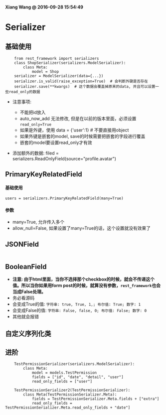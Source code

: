 #### Xiang Wang @ 2016-09-28 15:54:49


# Serializer

## 基础使用

```
    from rest_framework import serializers
    class ShopSerializer(serializers.ModelSerializer):
        class Meta:
            model = Shop
    serializer = ModelSerializer(data={...})
    serializer.is_valid(raise_exception=True)  # 会判断外键是否存在
    serializer.save(**kwargs)  # 这个数据会覆盖掉原来的data, 并且可以设置一些read_only的数据
```

* 注意事项:
    * 不能把id放入
    * auto\_now\_add 无法修改, 但是在以前的版本里面，必须设置`read_only=True`
    * 如果是外键，使用 data = {'user':1}  # 不要直接用object
    * 如果外键是嵌套的model, save的时候需要把嵌套的字段进行覆盖
    * 嵌套的model要设置read\_only才有效


* 添加额外的数据: filed = serializers.ReadOnlyField(source="profile.avatar")


## PrimaryKeyRelatedField

#### 基础使用
    users = serializers.PrimaryKeyRelatedField(many=True)

#### 参数
* many=True, 允许传入多个
* allow_null=False, 如果设置了many=True的话，这个设置就没有效果了


## JSONField
```
```

## BooleanField
* **注意: 由于html里面，当你不选择那个checkbox的时候，就会不传递这个值。所以当你如果用form post的时候，就算没有参数，`rest_framework`也会当成False处理。**
* 务必看源码
* 会变成True的值: `字符串: true, True, 1,; 布尔值: True; 数字: 1`
* 会变成False的值: `字符串: False, false, 0; 布尔值: False; 数字: 0`
* 其他就会报错


## 自定义序列化类


## 进阶
```
    TestPermissionSerializer(serializers.ModelSerializer):
        class Meta:
            model = models.TestPermission
            fields = ["id", "date", "detail", "user"]
            read_only_fields = ["user"]

    TestPermissionSerializer2(TestPermissionSerializer):
        class Meta(TestPermissionSerializer.Meta):
            fields = TestPermissionSerializer.Meta.fields + ["extra"]
            read_only_fields = TestPermissionSerializer.Meta.read_only_fields + "date"]
```
